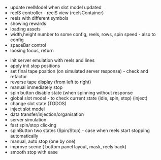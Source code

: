 - update reelModel when slot model updated
- reelS  controller - reelS view (reelsContainer)
- reels with different symbols
- showing rewards
- loading assets
- width,height number to some config, reels, rows, spin speed - also to config
- spaceBar control
- loosing focus, return

+ init server emulation with reels and lines
+ apply init stop positions
+ set final tape position (on simulated server response) - check and refactor
+ reverse tape display (from left to right)
+ manual immediately stop
+ spin button disable state (when spinning without response
+ global slot model - to check current state (idle, spin, stop) (inject)
+ change slot state (TODOS)
+ inject slot model
+ data transfer/injection/organisation
+ server simulation
+ fast spin/stop clicking
+ spinButton two states (Spin/Stop) - case when reels start stopping automatically
+ manual, auto stop (one by one)
+ improve scene ( bottom panel layout, mask, reels back)
+ smooth stop with ease


